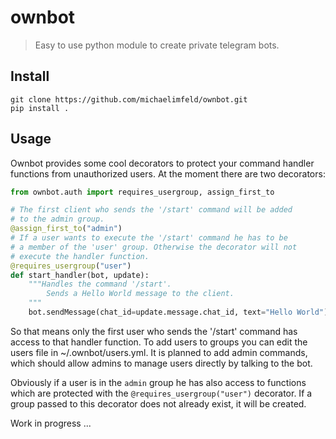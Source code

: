 # ownbot
> Easy to use python module to create private telegram bots.

## Install

```shell
git clone https://github.com/michaelimfeld/ownbot.git
pip install .
```

## Usage

Ownbot provides some cool decorators to protect your command handler functions from unauthorized users.
At the moment there are two decorators:

```python
from ownbot.auth import requires_usergroup, assign_first_to

# The first client who sends the '/start' command will be added
# to the admin group.
@assign_first_to("admin")
# If a user wants to execute the '/start' command he has to be
# a member of the 'user' group. Otherwise the decorator will not
# execute the handler function.
@requires_usergroup("user")
def start_handler(bot, update):
    """Handles the command '/start'.
        Sends a Hello World message to the client.
    """
    bot.sendMessage(chat_id=update.message.chat_id, text="Hello World")
```

So that means only the first user who sends the '/start' command has access to that handler function.
To add users to groups you can edit the users file in ~/.ownbot/users.yml. It is planned to add admin commands, which should allow admins to manage users directly by talking to the bot.

Obviously if a user is in the `admin` group he has also access to functions which are protected with the `@requires_usergroup("user")` decorator. If a group passed to this decorator does not already exist, it will be created.

Work in progress ...
